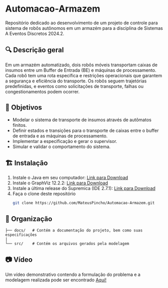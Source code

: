 # Automacao-Armazem
Repositório dedicado ao desenvolvimento de um projeto de controle para sistema de robôs autônomos em um armazém para a disciplina de Sistemas A Eventos Discretos 2024.2. 

## 🔍 Descrição geral
Em um armazém automatizado, dois robôs móveis transportam caixas de insumos entre um Buffer de Entrada (BE) e máquinas de processamento. Cada robô tem uma rota específica e restrições operacionais que garantem a segurança e eficiência do transporte. Os robôs seguem trajetórias predefinidas, e eventos como solicitações de transporte, falhas ou congestionamentos podem ocorrer.

## 🔖 Objetivos
- Modelar o sistema de transporte de insumos através de autômatos finitos.
- Definir estados e transições para o transporte de caixas entre o buffer de entrada e as máquinas de processamento.
- Implementar a especificação e gerar o supervisor.
- Simular e validar o comportamento do sistema.


## 🏗️ Instalação

1. Instale o Java em seu computador: [Link para Download](https://www.java.com/pt-BR/download/manual.jsp)
2. Instale o GraphViz 12.2.2: [Link para Download](https://www.graphviz.org/download/)
3. Instale a última release do Supremica (IDE 2.7.1): [Link para Download](https://github.com/robimalik/Waters/releases/tag/v2.7.1)
4. Faça o clone deste repositório
    ```bash
    git clone https://github.com/MateusPincho/Automacao-Armazem.git
    ```

## 📂 Organização

    ├── docs/   # Contém a documentação do projeto, bem como suas especificações
    |
    └── src/    # Contém os arquivos gerados pela modelagem

## 📷 Vídeo
Um vídeo demonstrativo contendo a formulação do problema e a modelagem realizada pode ser encontrado [Aqui!]()
